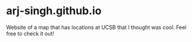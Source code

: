 # arj-singh.github.io


Website of a map that has locations at UCSB that I thought was cool. Feel free to check it out!
